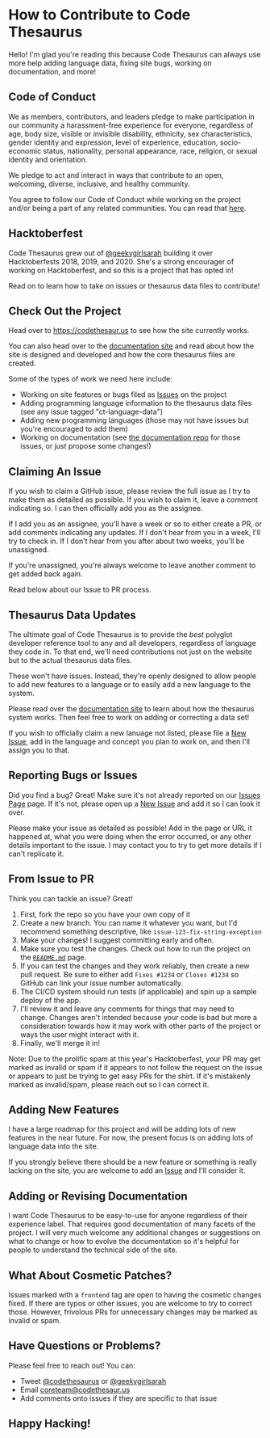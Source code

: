 # How to Contribute to Code Thesaurus

Hello! I'm glad you're reading this because Code Thesaurus can always use more help adding language data, fixing site bugs, working on documentation, and more!

## Code of Conduct

We as members, contributors, and leaders pledge to make participation in our community a harassment-free experience for everyone, regardless of age, body size, visible or invisible disability, ethnicity, sex characteristics, gender identity and expression, level of experience, education, socio-economic status, nationality, personal appearance, race, religion, or sexual identity and orientation.

We pledge to act and interact in ways that contribute to an open, welcoming, diverse, inclusive, and healthy community.

You agree to follow our Code of Conduct while working on the project and/or being a part of any related communities. You can read that [here](https://github.com/codethesaurus/codethesaur.us/blob/main/CODE_OF_CONDUCT.md).

## Hacktoberfest

Code Thesaurus grew out of [@geekygirlsarah](https://twitter.com/geekygirlsarah) building it over Hacktoberfests 2018, 2019, and 2020. She's a strong encourager of working on Hacktoberfest, and so this is a project that has opted in!

Read on to learn how to take on issues or thesaurus data files to contribute!

## Check Out the Project

Head over to https://codethesaur.us to see how the site currently works.

You can also head over to the [documentation site](https://docs.codethesaur.us) and read about how the site is designed and developed and how the core thesaurus files are created.

Some of the types of work we need here include:

- Working on site features or bugs filed as [Issues](https://github.com/codethesaurus/codethesaur.us/issues) on the project
- Adding programming language information to the thesaurus data files (see any issue tagged "ct-language-data")
- Adding new programming languages (those may not have issues but you're encouraged to add them)
- Working on documentation (see [the documentation repo](https://github.com/codethesaurus/docs/issues) for those issues, or just propose some changes!)

## Claiming An Issue

If you wish to claim a GitHub issue, please review the full issue as I try to make them as detailed as possible. If you wish to claim it, leave a comment indicating so. I can then officially add you as the assignee.

If I add you as an assignee, you'll have a week or so to either create a PR, or add comments indicating any updates. If I don't hear from you in a week, I'll try to check in. If I don't hear from you after about two weeks, you'll be unassigned.

If you're unassigned, you're always welcome to leave another comment to get added back again.

Read below about our Issue to PR process.

## Thesaurus Data Updates

The ultimate goal of Code Thesaurus is to provide the _best_ polyglot developer reference tool to any and all developers, regardless of language they code in. To that end, we'll need contributions not just on the website but to the actual thesaurus data files.

These won't have issues. Instead, they're openly designed to allow people to add new features to a language or to easily add a new language to the system.

Please read over the [documentation site](https://docs.codethesaur.us) to learn about how the thesaurus system works. Then feel free to work on adding or correcting a data set!

If you wish to officially claim a new lanuage not listed, please file a [New Issue](https://github.com/codethesaurus/codethesaur.us/issues/new/choose), add in the language and concept you plan to work on, and then I'll assign you to that.

## Reporting Bugs or Issues

Did you find a bug? Great! Make sure it's not already reported on our [Issues Page](https://github.com/codethesaurus/codethesaur.us/issues) page. If it's not, please open up a [New Issue](https://github.com/codethesaurus/codethesaur.us/issues/new/choose) and add it so I can look it over.

Please make your issue as detailed as possible! Add in the page or URL it happened at, what you were doing when the error occurred, or any other details important to the issue. I may contact you to try to get more details if I can't replicate it.

## From Issue to PR

Think you can tackle an issue? Great!

1. First, fork the repo so you have your own copy of it
1. Create a new branch. You can name it whatever you want, but I'd recommend something descriptive, like `issue-123-fix-string-exception`
1. Make your changes! I suggest committing early and often.
1. Make sure you test the changes. Check out how to run the project on the [`README.md`](https://github.com/codethesaurus/codethesaur.us/blob/main/README.md) page.
1. If you can test the changes and they work reliably, then create a new pull request. Be sure to either add `Fixes #1234` or `Closes #1234` so GitHub can link your issue number automatically.
1. The CI/CD system should run tests (if applicable) and spin up a sample deploy of the app.
1. I'll review it and leave any comments for things that may need to change. Changes aren't intended because your code is bad but more a consideration towards how it may work with other parts of the project or ways the user might interact with it.
1. Finally, we'll merge it in!

Note: Due to the prolific spam at this year's Hacktoberfest, your PR may get marked as invalid or spam if it appears to not follow the request on the issue or appears to just be trying to get easy PRs for the shirt. If it's mistakenly marked as invalid/spam, please reach out so I can correct it.

## Adding New Features

I have a large roadmap for this project and will be adding lots of new features in the near future. For now, the present focus is on adding lots of language data into the site.

If you strongly believe there should be a new feature or something is really lacking on the site, you are welcome to add an [Issue](https://github.com/codethesaurus/codethesaur.us/issues/new/choose) and I'll consider it.

## Adding or Revising Documentation

I want Code Thesaurus to be easy-to-use for anyone regardless of their experience label. That requires good documentation of many facets of the project. I will very much welcome any additional changes or suggestions on what to change or how to evolve the documentation so it's helpful for people to understand the technical side of the site.

## What About Cosmetic Patches?

Issues marked with a `frontend` tag are open to having the cosmetic changes fixed. If there are typos or other issues, you are welcome to try to correct those. However, frivolous PRs for unnecessary changes may be marked as invalid or spam.

## Have Questions or Problems?

Please feel free to reach out! You can:

- Tweet [@codethesaurus](https://twitter.com/codethesaurus) or [@geekygirlsarah](https://twitter.com/geekygirlsarah)
- Email [coreteam@codethesaur.us](mailto:coreteam@codethesaur.us)
- Add comments onto issues if they are specific to that issue

## Happy Hacking!
